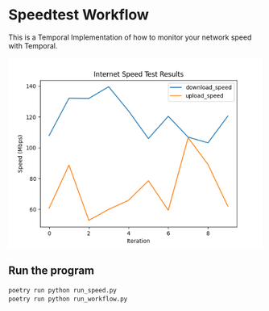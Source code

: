 # Speedtest Workflow

This is a Temporal Implementation of how to monitor your network speed with Temporal.

![MatPlotLib resutls from the Speed Test](speed_test_results.png)

## Run the program

```bash
poetry run python run_speed.py
poetry run python run_workflow.py
```
